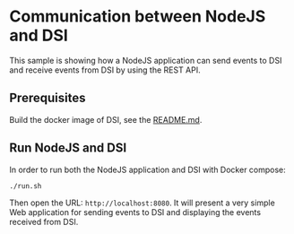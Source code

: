 # Communication between NodeJS and DSI

This sample is showing how a NodeJS application can send events to DSI
and receive events from DSI by using the REST API.

## Prerequisites

Build the docker image of DSI, see the [README.md](../../README.md).

## Run NodeJS and DSI

In order to run both the NodeJS application and DSI with Docker compose:

```
./run.sh
```

Then open the URL: `http://localhost:8080`. It will present a very
simple Web application for sending events to DSI and displaying the events
received from DSI.
